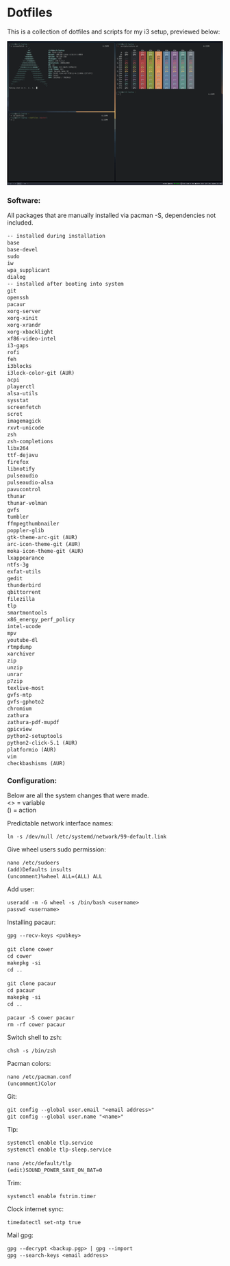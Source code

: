 # Dotfiles

This is a collection of dotfiles and scripts for my i3 setup, previewed below:

![Screenshot](screenshot.png)

### Software:

All packages that are manually installed via pacman -S, dependencies not included.

    -- installed during installation
    base
    base-devel
    sudo
    iw
    wpa_supplicant
    dialog
    -- installed after booting into system
    git
    openssh
    pacaur
    xorg-server
    xorg-xinit
    xorg-xrandr
    xorg-xbacklight
    xf86-video-intel
    i3-gaps
    rofi
    feh
    i3blocks
    i3lock-color-git (AUR)
    acpi
    playerctl
    alsa-utils
    sysstat
    screenfetch
    scrot
    imagemagick
    rxvt-unicode
    zsh
    zsh-completions
    libx264
    ttf-dejavu
    firefox
    libnotify
    pulseaudio
    pulseaudio-alsa
    pavucontrol
    thunar
    thunar-volman
    gvfs
    tumbler
    ffmpegthumbnailer
    poppler-glib
    gtk-theme-arc-git (AUR)
    arc-icon-theme-git (AUR)
    moka-icon-theme-git (AUR)
    lxappearance
    ntfs-3g
    exfat-utils
    gedit
    thunderbird
    qbittorrent
    filezilla
    tlp
    smartmontools
    x86_energy_perf_policy
    intel-ucode
    mpv
    youtube-dl
    rtmpdump
    xarchiver
    zip
    unzip
    unrar
    p7zip
    texlive-most
    gvfs-mtp
    gvfs-gphoto2
    chromium
    zathura
    zathura-pdf-mupdf
    gpicview
    python2-setuptools
    python2-click-5.1 (AUR)
    platformio (AUR)
    vim
    checkbashisms (AUR)

### Configuration:

Below are all the system changes that were made.<br>
<> = variable<br>
() = action

Predictable network interface names:

    ln -s /dev/null /etc/systemd/network/99-default.link

Give wheel users sudo permission:

    nano /etc/sudoers
    (add)Defaults insults
    (uncomment)%wheel ALL=(ALL) ALL

Add user:

    useradd -m -G wheel -s /bin/bash <username>
    passwd <username>

Installing pacaur:

    gpg --recv-keys <pubkey>

    git clone cower
    cd cower
    makepkg -si
    cd ..

    git clone pacaur
    cd pacaur
    makepkg -si
    cd ..

    pacaur -S cower pacaur
    rm -rf cower pacaur

Switch shell to zsh:

    chsh -s /bin/zsh

Pacman colors:

    nano /etc/pacman.conf
    (uncomment)Color

Git:

    git config --global user.email "<email address>"
    git config --global user.name "<name>"

Tlp:

    systemctl enable tlp.service
    systemctl enable tlp-sleep.service

    nano /etc/default/tlp
    (edit)SOUND_POWER_SAVE_ON_BAT=0

Trim:

    systemctl enable fstrim.timer

Clock internet sync:

    timedatectl set-ntp true

Mail gpg:

    gpg --decrypt <backup.pgp> | gpg --import
    gpg --search-keys <email address>
